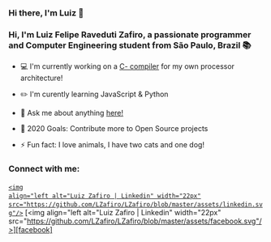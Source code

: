 ### Hi there, I'm Luiz 👋

### Hi, I'm Luiz Felipe Raveduti Zafiro, a passionate programmer and Computer Engineering student from São Paulo, Brazil 📚

- 💻 I'm currently working on a [C- compiler][compiler_proj] for my own processor architecture!

- ✏️ I'm curently learning JavaScript & Python

- 💬 Ask me about anything [here!][ask]

- 📆 2020 Goals: Contribute more to Open Source projects

- ⚡ Fun fact: I love animals, I have two cats and one dog! 

### Connect with me:

[<code><img align="left alt="Luiz Zafiro | Linkedin" width="22px" src="https://github.com/LZafiro/LZafiro/blob/master/assets/linkedin.svg"/></code>][linkedin]
[<img align="left alt="Luiz Zafiro | Linkedin" width="22px" src="https://github.com/LZafiro/LZafiro/blob/master/assets/facebook.svg"/>][facebook]

[compiler_proj]: https://github.com/LZafiro/ECOMP---UNIFESP/tree/master/ECOMP%20-%20Full%20Computer%20Dev.%20Laboratories/C-%20Compiler%20(ZAFx32)
[ask]: https://github.com/LZafiro/LZafiro/issues
[linkedin]: https://www.linkedin.com/in/luiz-felipe-raveduti-zafiro-3b566a139/
[facebook]: https://www.facebook.com/LuizFelipeZafiro/